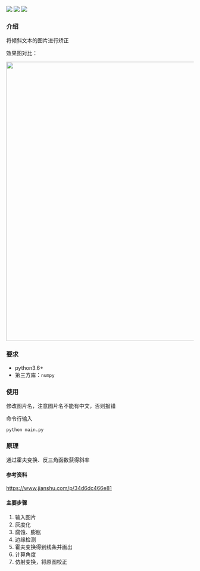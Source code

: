 <a href="https://www.python.org/downloads/"><img  src="https://img.shields.io/badge/python-3.6%2B-brightgreen"></a>
<a href="https://github.com/numpy/numpy"><img src="https://img.shields.io/badge/numpy-1.18.1-blue"></a>
<a href="https://github.com/opencv/opencv"><img src="https://img.shields.io/badge/opencv-1.18.4-blue"></a>

### 介绍

将倾斜文本的图片进行矫正

效果图对比：

<div align=center><img src="https://gitee.com/lei940324/picture/raw/master/img/2020/0530/122837.png" width="750" ></div>



### 要求

* python3.6+
* 第三方库：`numpy`

### 使用

修改图片名，注意图片名不能有中文，否则报错

命令行输入

```
python main.py
```

### 原理

通过霍夫变换、反三角函数获得斜率

#### 参考资料

https://www.jianshu.com/p/34d6dc466e81

#### 主要步骤

1. 输入图片
2. 灰度化
3. 腐蚀、膨胀
4. 边缘检测
5. 霍夫变换得到线条并画出
6. 计算角度
7. 仿射变换，将原图校正